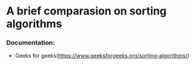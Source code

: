 # A brief comparasion on sorting algorithms

### Documentation: 
- Geeks for geeks(https://www.geeksforgeeks.org/sorting-algorithms/)
